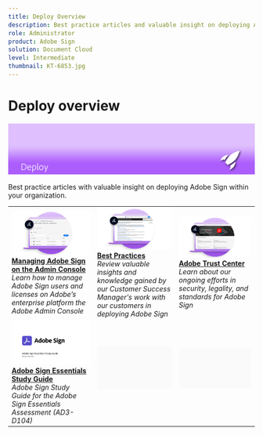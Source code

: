 ```yaml
---
title: Deploy Overview
description: Best practice articles and valuable insight on deploying Adobe Sign
role: Administrator
product: Adobe Sign
solution: Document Cloud
level: Intermediate
thumbnail: KT-6853.jpg
---
```


# Deploy overview

![Sign Deploy Image](assets/Hero-Deploy.png)

Best practice articles with valuable insight on deploying Adobe Sign within your organization.

<table style="table-layout:fixed">
<tr>
  <td>
    <a href="https://helpx.adobe.com/enterprise/using/adobe-sign-for-enterprise.html">
      <img alt="Admin Console" src="assets/Deploy_Admin.png" />
    </a>
    <div>
    <a href="https://helpx.adobe.com/enterprise/using/adobe-sign-for-enterprise.html"><strong>Managing Adobe Sign on the Admin Console</strong></a>
    <br>
    <em>Learn how to manage Adobe Sign users and licenses on Adobe’s enterprise platform the Adobe Admin Console</em>
  </td>
  <td>
    <a href="https://helpx.adobe.com/sign/using/adobe-sign-training-best-practice.html">
      <img alt="Best Practices" src="assets/Deploy_BP.png" />
    </a>
    <div>
    <a href="https://helpx.adobe.com/sign/using/adobe-sign-training-best-practice.html"><strong>Best Practices</strong></a>
    <br>
    <em>Review valuable insights and knowledge gained by our Customer Success Manager's work with our customers in deploying Adobe Sign</em>
  </td>  
  <td>
    <a href="https://www.adobe.com/trust/document-cloud-security.html">
      <img alt="Adobe Trust Center" src="assets/Deploy_Trust.png" />
    </a>
    <div>
    <a href="https://www.adobe.com/trust/document-cloud-security.html"><strong>Adobe Trust Center</strong></a>
    <br>
    <em>Learn about our ongoing efforts in security, legality, and standards for Adobe Sign</em>
  </td>
</tr>
<tr>
  <td>
    <a href="assets/SignStudyGuide.pdf">
      <img alt="Adobe Sign Essentials Study Guide" src="assets/SignStudyGuide.png" />
    </a>
    <div>
    <a href="assets/SignStudyGuide.pdf"><strong>Adobe Sign Essentials Study Guide</strong></a>
    <br>
    <em>Adobe Sign Study Guide for the Adobe Sign Essentials Assessment (AD3-D104)</em>
  </td>
  <td>
    <img alt="Spacer" src="assets/Grayspacer.png" />
    <div>
    <br>
  </td>
  <td>
    <img alt="Spacer" src="assets/Grayspacer.png" />
    <div>
    <br>
  </td>
</tr>
</table>
